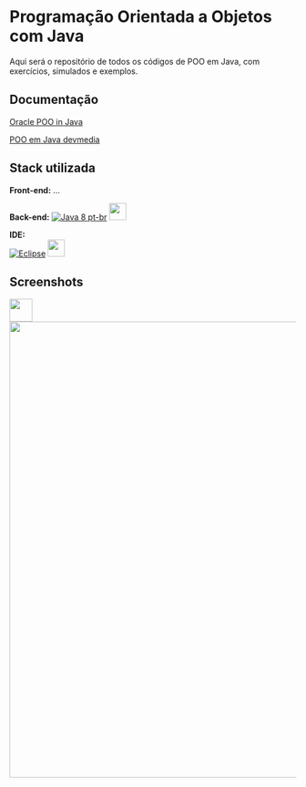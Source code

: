 
# Programação Orientada a Objetos com Java

Aqui será o repositório de todos os códigos de POO em Java, com exercícios, simulados e exemplos.




## Documentação

[Oracle POO in Java](https://docs.oracle.com/javase/tutorial/java/concepts/)

[POO em Java devmedia](https://www.devmedia.com.br/introducao-a-programacao-orientada-a-objetos-em-java/26452)


## Stack utilizada

**Front-end:** ...

<div style="display: inline_block">

**Back-end:** 
[![Java 8 pt-br](https://img.shields.io/badge/Java-8-blue)](https://www.java.com/pt-BR/download/help/java8_pt-br.html)
  <img src="https://cdn-icons-png.flaticon.com/512/226/226777.png" width="30px" />

**IDE:**  
[![Eclipse](https://img.shields.io/badge/Eclipse-2022-green)](https://www.eclipse.org/downloads/)
   <img src="https://user-images.githubusercontent.com/11943860/46922575-7017cf80-cfe1-11e8-845a-0cd198fb546c.png" width="30px" />
    
</div>


## Screenshots

<div style="display: inline_block">
    <img src="https://cdn-icons-png.flaticon.com/512/226/226777.png" width="40px" />
   <img src="https://i.imgur.com/ZPQYmM8.png" width="800px" />
</div>


